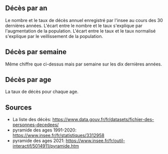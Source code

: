 ---
---

<script src="https://cdn.jsdelivr.net/npm/chart.js@2.8.0"></script>
<script src="https://cdn.jsdelivr.net/npm/chartjs-plugin-datasource@0.1.0"></script>
<script src="main.js"></script>

## Décès par an
<div><canvas id="DecesParAn"></canvas></div>
	
Le nombre et le taux de décès annuel enregistré par l'insee au cours des 30 dernières années.
L'écart entre le nombre et le taux s'explique par l'augmentation de la population.
L'écart entre le taux et le taux normalisé s'explique par le veillissement de la population.
	
## Décès par semaine
<div><canvas id="DecesParSemaine"></canvas></div>
	
Même chiffre que ci-dessus mais par semaine sur les dix dernières années.

## Décès par age
<div><canvas id="DecesParAge"></canvas></div>
	
La taux de décès pour chaque age.


## Sources

- La liste des décès: https://www.data.gouv.fr/fr/datasets/fichier-des-personnes-decedees/
- pyramide des ages 1991-2020: https://www.insee.fr/fr/statistiques/3312958
- pyramide des ages 2021: https://www.insee.fr/fr/outil-interactif/5014911/pyramide.htm



